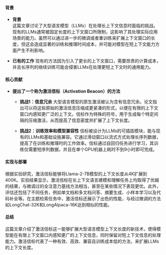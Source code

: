 #### 背景
- **背景**       
    这篇文章讨论了大型语言模型（LLMs）在处理长上下文信息时面临的挑战。现有的LLMs通常被固定长度的上下文窗口所限制，这影响了其处理实际应用场景的能力。虽然可以通过进一步的微调或者重训练来扩展上下文窗口的长度，但这会造成显著的训练和推理时间成本，并可能对模型在短上下文能力方面产生不利影响。

- **已有的工作**
    现有的方法因为引入了更长的上下文窗口，需要昂贵的计算成本，并且长序列的继续训练可能会侵害LLMs在处理更短上下文时的通用能力。

#### 核心贡献
- **提出了一个称为激活信标（Activation Beacon）的方法**
    - **挑战1：信息冗余**
        大型语言模型的原生激活被认为含有信息冗余。论文指出可以将这些原始的激活信息压缩成更紧凑的形式，以便在有限的上下文窗口内感知更广泛的上下文。信标作为特殊的符号，用于生成每个特定间隔的压缩激活，从而提高了信息密度并扩展了上下文长度。
    
    - **挑战2：训练效率和模型兼容性**
        信标被设计为LLMs的可插拔模块，能与现有的LLMs和基础设施兼容。它通过滑动窗口以流式方式处理长序列数据，提高了在训练和推理时的工作效率。信标通过自回归任务进行学习，其训练仅需要短序列数据，并且在单个GPU机器上耗时不到9小时即可完成。

#### 实现与部署
根据实验研究，激活信标能够将Llama-2-7B模型的上下文长度从4K扩展到400K。实验结果显示，激活信标在长上下文语言建模和理解任务上均取得了优越的结果，与微调过的全注意力基线方法相当，甚至在某些情况下表现更优。此外，评估还包括了不同任务，例如单文档和多文档问答、摘要生成、小样本学习以及代码补全等。在主题检索任务中，激活信标还展示了出色的性能，与经过微调的方法如LongChat-32K和LongAlpaca-16K达到相似的性能。

#### 总结
这篇文章介绍了激活信标这一能够扩展大型语言模型上下文长度的新技术，使得模型能在有限上下文窗口内感知更广的上下文信息，同时保留对短上下文信息的处理能力。激活信标代表了一种有效、高效、兼容且训练成本低的方法，来扩展LLMs的上下文长度。